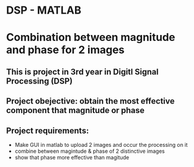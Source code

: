 # DSP - MATLAB
# Combination between magnitude and phase for 2 images 
## This is project in 3rd year in Digitl Signal Processing (DSP)
## Project obejective: obtain the most effective component that magnitude or phase
## Project requirements:
- Make GUI in matlab to upload 2 images and occur the processing on it
- combine between magintude & phase of 2 distinctive images 
- show that phase more effective than magitude 
